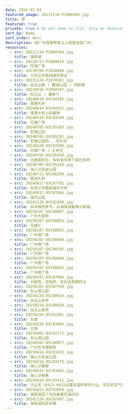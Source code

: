 ```yaml
---
date: 2024-07-03
featured_image: 20211110-P1000364.jpg
title: 塔
featured: true
private: true # do not show in list, only as feature
sort_by: Name
sort_order: desc
description: 拍广州塔某种意义上就是在拍广州。
resources:
  - src: 20211110-P1000364.jpg
    title: 海珠湖
  - src: 20220713-P1000976.jpg
    title: 花城广场
  - src: 20230706-P1030800.jpg
    title: 火炉山华南快速观景台
  - src: 20231120-P1070501.jpg
    title: 白云山脚 | 麓湖公园 | 鸿鹄楼
  - src: 20230918-P1050347.jpg
    title: 白云山 | 濂泉门
  - src: 20240610-DSC04395.jpg
    title: 猎德大桥
  - src: 20240610-DSC04335.jpg
    title: 猎德大桥上的猫咪
  - src: 20240528-DSC03509.jpg
    title: 花城广场
  - src: 20240705-DSC05283.jpg
    title: 宏城公园
  - src: 20240705-DSC05291.jpg
    title: 宏城公园的...洗手间
  - src: 20240528-DSC03509.jpg
    title: 花城广场 | 王老吉
  - src: 20240705-DSC05459.jpg
    title: 已绝版机位，有轨电车塔下段已拆除
  - src: 20240705-DSC05346.jpg
    title: 海心沙亚运公园
  - src: 20240721-DSC06209.jpg
    title: 琶洲大桥
  - src: 20240917-DSC07781.jpg
    title: 在滨江中路拍海印大桥
  - src: 20240917-DSC07844.jpg
    title: 海印公园
  - src: 20241128-DSC02498.jpg
    title: 异木棉的季节，从海珠湖看珠江新城。
  - src: 20250107-DSC08007.jpg
    title: 广州大剧院
  - src: 20250107-DSC08024.jpg
    title: 花城汇
  - src: 20250107-DSC08033.jpg
    title: 广州塔广场
  - src: 20250107-DSC08049.jpg
    title: 广州塔广场
  - src: 20250107-DSC08195.jpg
    title: 广州塔广场
  - src: 20250107-DSC08040.jpg
    title: 广州塔广场
  - src: 20250107-DSC08034.jpg
    title: 广州塔广场
  - src: 20250107-DSC07996.jpg
    title: 大剧院，没拍好，往右走构图好点
  - src: 20250103-DSC07769.jpg
    title: 东山湖公园
  - src: 20250224-DSC00924.jpg
    title: 白云山息亭
  - src: 20250224-DSC00928.jpg
    title: 白云山息亭
  - src: 20250326-DSC02401.jpg
    title: 大塘
  - src: 20250326-DSC02605.jpg
    title: 大塘
  - src: 20250402-DSC02772.jpg
    title: 东山湖公园
  - src: 20240305-DSC00072.jpg
    title: 广州艺术博物院
  - src: 20250414-DSC03431.jpg
    title: 海心沙亚运公园
  - src: 20250414-DSC03475.jpg
    title: 海心沙晏昼
  - src: 20250415-DSC03482.jpg
    title: 海心沙晚黑
  - src: 20250414-DSC03412.jpg
    title: 沙尘天（0413-0415从蒙古国吹来的沙尘，罕见的天气）
  - src: 20250422-DSC03956.jpg
    title: 海珠湖园丁在给格桑花海浇水
  - src: 20241128-DSC02497.jpg
    title: 海珠湖的异木棉
---
```

